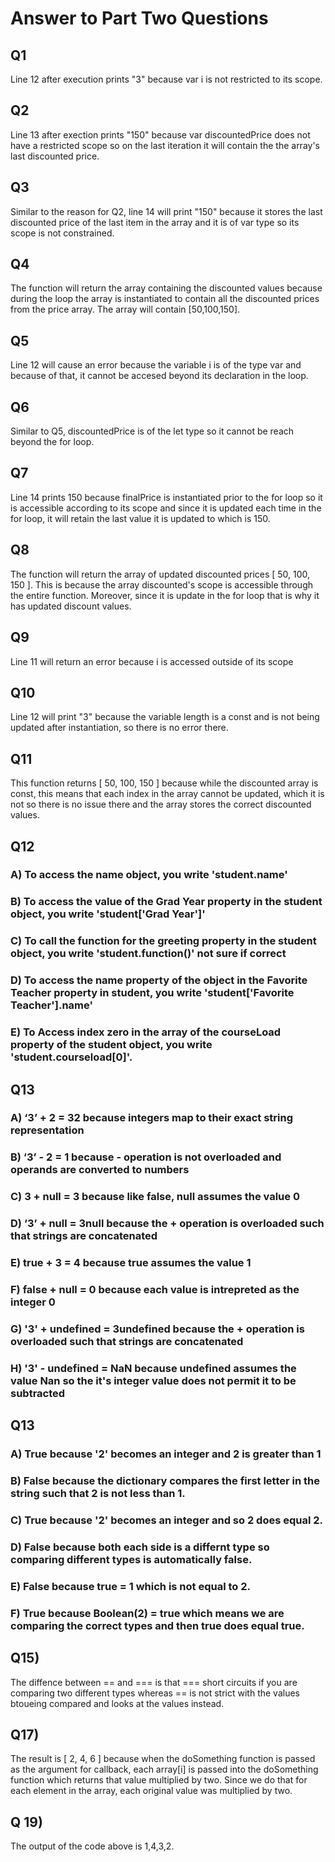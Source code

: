 # Answer to Part Two Questions

## Q1
Line 12 after execution prints "3" because var i is not restricted to its scope.

## Q2
Line 13 after exection prints "150" because var discountedPrice does not have a restricted scope so on the last iteration it will contain the the array's last discounted price.

## Q3
Similar to the reason for Q2, line 14 will print "150" because it stores the last discounted price of the last item in the array and it is of var type so its scope is not constrained.

## Q4
The function will return the array containing the discounted values because during the loop the array is instantiated to contain all the discounted prices from the price array. The array will contain [50,100,150].

## Q5
Line 12 will cause an error because the variable i is of the type var and because of that, it cannot be accesed beyond its declaration in the loop.

## Q6
Similar to Q5, discountedPrice is of the let type so it cannot be reach beyond the for loop.

## Q7
Line 14 prints 150 because finalPrice is instantiated prior to the for loop so it is accessible according to its scope and since it is updated each time in the for loop, it will retain the last value it is updated to which is 150.

## Q8

The function will return the array of updated discounted prices [ 50, 100, 150 ]. This is because the array discounted's scope is accessible through the entire function. Moreover, since it is update in the for loop that is why it has updated discount values.

## Q9
Line 11 will return an error because i is accessed outside of its scope

## Q10
Line 12 will print "3" because the variable length is a const and is not being updated after instantiation, so there is no error there.

## Q11
This function returns [ 50, 100, 150 ] because while the discounted array is const, this means that each index in the array cannot be updated, which it is not so there is no issue there and the array stores the correct discounted values.

## Q12
### A) To access the name object, you write 'student.name'
### B) To access the value of the Grad Year property in the student object, you write 'student['Grad Year']'
### C) To call the function for the greeting property in the student object, you write 'student.function()' not sure if correct
### D) To access the name property of the object in the Favorite Teacher property in student, you write 'student['Favorite Teacher'].name'
### E) To Access index zero in the array of the courseLoad property of the student object, you write 'student.courseload[0]'.

## Q13
### A) ‘3’ + 2 = 32 because integers map to their exact string representation
### B) ‘3’ - 2 = 1 because - operation is not overloaded and operands are converted to numbers
### C)  3 + null = 3 because like false, null assumes the value 0
### D) ‘3’ + null = 3null because the + operation is overloaded such that strings are concatenated
### E) true + 3 = 4 because true assumes the value 1
### F) false + null = 0 because each value is intrepreted as the integer 0
### G) '3' + undefined = 3undefined because the + operation is overloaded such that strings are concatenated
### H) '3' - undefined = NaN because undefined assumes the value Nan so the it's integer value does not permit it to be subtracted

## Q13

### A) True because '2' becomes an integer and 2 is greater than 1
### B) False because the dictionary compares the first letter in the string such that 2 is not less than 1.
### C) True because '2' becomes an integer and so 2 does equal 2.
### D) False because both each side is a differnt type so comparing different types is automatically false.
### E) False because true = 1 which is not equal to 2.
### F) True because Boolean(2) = true which means we are comparing the correct types and then true does equal true.

## Q15)

The diffence between == and === is that === short circuits if you are comparing two different types whereas == is not strict with the values btoueing compared and looks at the values instead. 

## Q17)
The result is [ 2, 4, 6 ] because when the doSomething function is passed as the argument for callback, each array[i] is passed into the doSomething function which returns that value multiplied by two. Since we do that for each element in the array, each original value was multiplied by two.

## Q 19) 
The output of the code above is 1,4,3,2.
